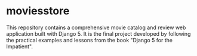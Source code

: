 # moviesstore
This repository contains a comprehensive movie catalog and review web application built with Django 5. It is the final project developed by following the practical examples and lessons from the book "Django 5 for the Impatient".

